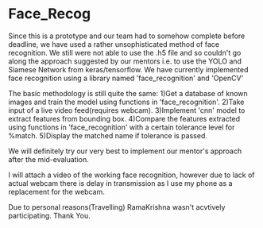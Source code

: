 # Face_Recog

Since this is a prototype and our team had to somehow complete before deadline, we have used a rather unsophisticated method of face recognition.
We still were not able to use the .h5 file and so couldn't go along the approach suggested by our mentors i.e. to use the YOLO and Siamese Network from keras/tensorflow.
We have currently implemented face recognition using a library named 'face_recognition' and 'OpenCV'

The basic methodology is still quite the same:
  1)Get a database of known images and train the model using functions in 'face_recognition'.
  2)Take input of a live video feed(requires webcam).
  3)Implement 'cnn' model to extract features from bounding box.
  4)Compare the features extracted using functions in 'face_recognition' with a certain tolerance level for %match.
  5)Display the matched name if tolerance is passed.
  
We will definitely try our very best to implement our mentor's approach after the mid-evaluation.
  
I will attach a video of the working face recognition, however due to lack of actual webcam there is delay in transmission as I use my phone as a replacement for the webcam. 

Due to personal reasons(Travelling) RamaKrishna wasn't acvtively participating.
Thank You.
